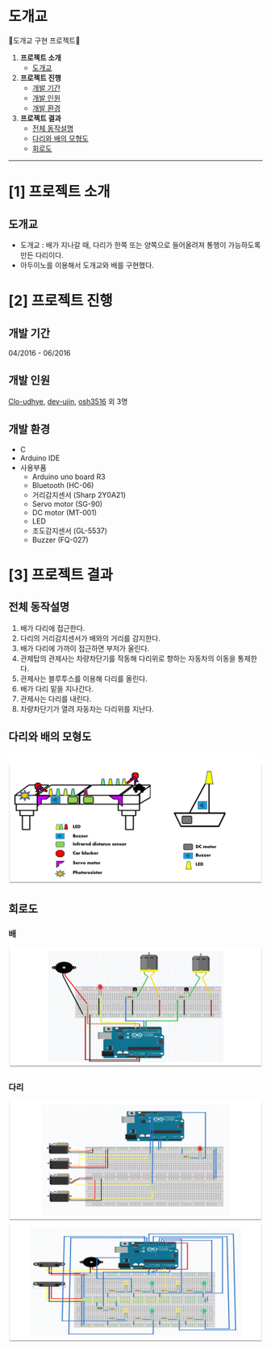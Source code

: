 # 도개교
:bridge_at_night:도개교 구현 프로젝트:bridge_at_night:

1. **프로젝트 소개**
   - [도개교](#도개교)
2. **프로젝트 진행**
   - [개발 기간](#개발-기간)
   - [개발 인원](#개발-인원)
   - [개발 환경](#개발-환경)
3. **프로젝트 결과**
   - [전체 동작설명](#전체-동작설명)
   - [다리와 배의 모형도](#다리와-배의-모형도)
   - [회로도](#회로도)

_____
# [1] 프로젝트 소개
## 도개교
- 도개교 : 배가 지나갈 때, 다리가 한쪽 또는 양쪽으로 들어올려져 통행이 가능하도록 만든 다리이다.
- 아두이노를 이용해서 도개교와 배를 구현했다.

# [2] 프로젝트 진행
## 개발 기간
04/2016 - 06/2016
## 개발 인원
[Clo-udhye](https://github.com/Clo-udhye), [dev-ujin](https://github.com/dev-ujin), [osh3516](https://github.com/osh3516) 외 3명

## 개발 환경
- C
- Arduino IDE
- 사용부품
  - Arduino uno board R3
  - Bluetooth (HC-06)
  - 거리감지센서 (Sharp 2Y0A21)
  - Servo motor (SG-90)
  - DC motor (MT-001)
  - LED
  - 조도감지센서 (GL-5537)
  - Buzzer (FQ-027)

# [3] 프로젝트 결과
## 전체 동작설명 
1. 배가 다리에 접근한다.
2. 다리의 거리감지센서가 배와의 거리를 감지한다.
3. 배가 다리에 가까이 접근하면 부저가 울린다.
4. 관제탑의 관제사는 차량차단기를 작동해 다리위로 향하는 자동차의 이동을 통제한다.
5. 관제사는 블루투스를 이용해 다리를 올린다.
6. 배가 다리 밑을 지나간다.
7. 관제사는 다리를 내린다.
8. 차량차단기가 열려 자동차는 다리위를 지난다.

## 다리와 배의 모형도
![모형도](/static/image/structure-design.png)

## 회로도
### 배
![회로도-배](/static/image/circuit-diagram-ship.png)

### 다리
![회로도-다리1](/static/image/circuit-diagram-bridge01.png)
![회로도-다리2](/static/image/circuit-diagram-bridge02.png)
